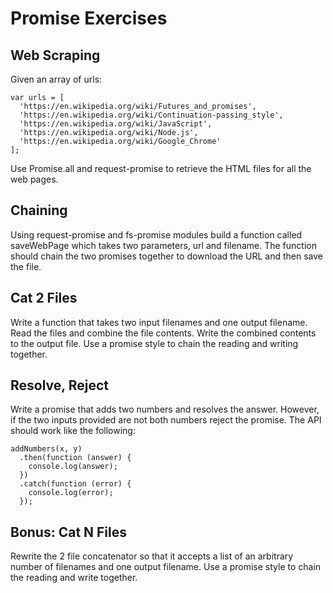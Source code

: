 # Promise Exercises

## Web Scraping

Given an array of urls:
```
var urls = [
  'https://en.wikipedia.org/wiki/Futures_and_promises',
  'https://en.wikipedia.org/wiki/Continuation-passing_style',
  'https://en.wikipedia.org/wiki/JavaScript',
  'https://en.wikipedia.org/wiki/Node.js',
  'https://en.wikipedia.org/wiki/Google_Chrome'
];
```
Use Promise.all and request-promise to retrieve the HTML files for all the web pages.

## Chaining

Using request-promise and fs-promise modules build a function called saveWebPage which takes two parameters, url and filename. The function should chain the two promises together to download the URL and then save the file.

## Cat 2 Files

Write a function that takes two input filenames and one output filename. Read the files and combine the file contents. Write the combined contents to the output file. Use a promise style to chain the reading and writing together.

## Resolve, Reject

Write a promise that adds two numbers and resolves the answer. However, if the two inputs provided are not both numbers reject the promise. The API should work like the following:
```
addNumbers(x, y)
  .then(function (answer) {
    console.log(answer);
  })
  .catch(function (error) {
    console.log(error);
  });
```

## Bonus: Cat N Files

Rewrite the 2 file concatenator so that it accepts a list of an arbitrary number of filenames and one output filename. Use a promise style to chain the reading and write together.